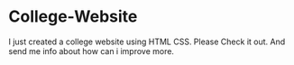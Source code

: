 # College-Website
I just created a college website using HTML CSS.
Please Check it out. And send me info about how can i improve more.
